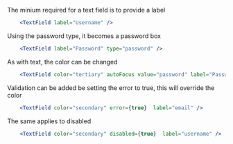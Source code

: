 The minium required for a text field is to provide a label
```jsx
    <TextField label="Username" />
```

Using the password type, it becomes a password box
```jsx
    <TextField label="Password" type="password" />
```

As with text, the color can be changed
```jsx
    <TextField color="tertiary" autoFocus value="password" label="Password" type="password" />
```

Validation can be added be setting the error to true, this will override the color
```jsx
    <TextField color="secondary" error={true}  label="email" />
```

The same applies to disabled
```jsx
    <TextField color="secondary" disabled={true}  label="username" />
```